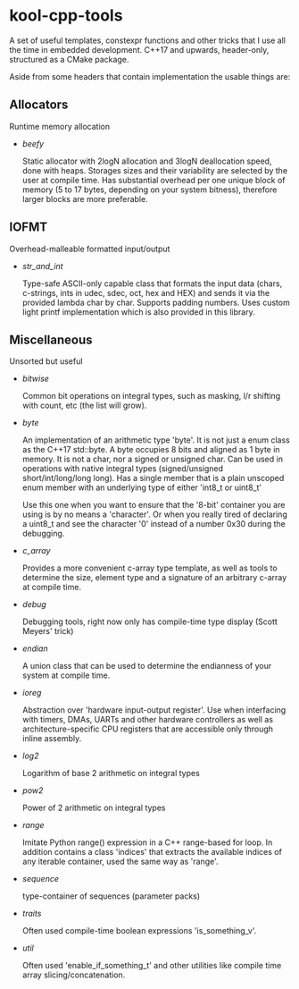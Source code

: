 # kool-cpp-tools
A set of useful templates, constexpr functions and other tricks that I use all the time in embedded development. C++17 and upwards, header-only, structured as a CMake package.

Aside from some headers that contain implementation the usable things are:

## Allocators
Runtime memory allocation
* _beefy_

   Static allocator with 2logN allocation and 3logN deallocation speed, done with heaps.
   Storages sizes and their variability are selected by the user at compile time.
   Has substantial overhead per one unique block of memory (5 to 17 bytes, depending on your system bitness), therefore larger blocks are more preferable.
  
## IOFMT
Overhead-malleable formatted input/output
* _str_and_int_

    Type-safe ASCII-only capable class that formats the input data (chars, c-strings, ints in udec, sdec, oct, hex and HEX) and sends it
    via the provided lambda char by char. Supports padding numbers. 
    Uses custom light printf implementation which is also provided in this library.
    
## Miscellaneous
Unsorted but useful
* _bitwise_

    Common bit operations on integral types, such as masking, l/r shifting with count, etc (the list will grow).
    
* _byte_

    An implementation of an arithmetic type 'byte'. It is not just a
    enum class as the C++17 std::byte. A byte occupies 8 bits and
    aligned as 1 byte in memory. It is not a char, nor a signed or
    unsigned char. Can be used in operations with native integral types
    (signed/unsigned short/int/long/long long). Has a single member that
    is a plain unscoped enum member with an underlying type of either
    'int8_t or uint8_t'
    
    Use this one when you want to ensure that the '8-bit' container you are using is by no means a 'character'.
    Or when you really tired of declaring a uint8_t and see the character '0' instead of a number 0x30 during the debugging.
    
    
* _c_array_

    Provides a more convenient c-array type template, as well as tools
    to determine the size, element type and a signature of an arbitrary
    c-array at compile time.

* _debug_

    Debugging tools, right now only has compile-time type display (Scott
    Meyers' trick)

* _endian_

    A union class that can be used to determine the endianness of your
    system at compile time.

* _ioreg_

    Abstraction over 'hardware input-output register'. Use when
    interfacing with timers, DMAs, UARTs and other hardware controllers
    as well as architecture-specific CPU registers that are accessible
    only through inline assembly.

* _log2_

    Logarithm of base 2 arithmetic on integral types

* _pow2_

    Power of 2 arithmetic on integral types

* _range_

    Imitate Python range() expression in a C++ range-based for loop. In
    addition contains a class 'indices' that extracts the available
    indices of any iterable container, used the same way as 'range'.

* _sequence_

    type-container of sequences (parameter packs)

* _traits_

    Often used compile-time boolean expressions 'is_something_v'.

* _util_
    
    Often used 'enable_if_something_t' and other utilities like compile
    time array slicing/concatenation.
    